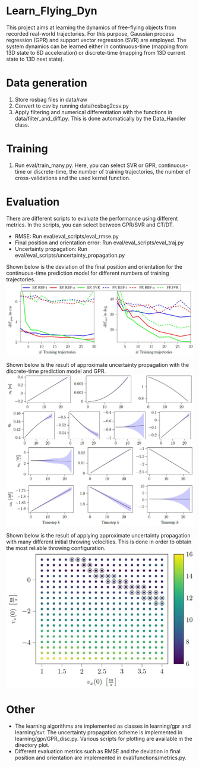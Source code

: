 # Learn_Flying_Dyn
This project aims at learning the dynamics of free-flying objects from recorded real-world trajectories. For this purpose, Gaussian process regression (GPR) and support vector regression (SVR) are employed. The system dynamics can be learned either in continuous-time (mapping from 13D state to 6D acceleration) or discrete-time (mapping from 13D current state to 13D next state). 

# Data generation
1. Store rosbag files in data/raw
2. Convert to csv by running data/rosbag2csv.py
3. Apply filtering and numerical differentiation with the functions in data/filter_and_diff.py. This is done automatically by the Data_Handler class.

# Training
1. Run eval/train_many.py. Here, you can select SVR or GPR, continuous-time or discrete-time, the number of training trajectories, the number of cross-validations and the used kernel function.

# Evaluation
There are different scripts to evaluate the performance using different metrics. In the scripts, you can select between GPR/SVR and CT/DT.
- RMSE: Run eval/eval_scripts/eval_rmse.py
- Final position and orientation error: Run eval/eval_scripts/eval_traj.py
- Uncertainty propagation: Run eval/eval_scripts/uncertainty_propagation.py

Shown below is the deviation of the final position and orientation for the continuous-time prediction model for different numbers of training trajectories.
![plot](/plot/pred_error_cont.JPG)

Shown below is the result of approximate uncertainty propagation with the discrete-time prediction model and GPR.
![plot](/plot/unc_prop.JPG)

Shown below is the result of applying approximate uncertainty propagation with many different initial throwing velocities. This is done in order to obtain the most reliable throwing configuration.
![plot](/plot/configurations_uncertainty.JPG)

# Other 
- The learning algorithms are implemented as classes in learning/gpr and learning/svr. The uncertainty propagation scheme is implemented in learning/gpr/GPR_disc.py.
Various scripts for plotting are available in the directory plot. 
- Different evaluation metrics such as RMSE and the deviation in final position and orientation are implemented in eval/functions/metrics.py.
